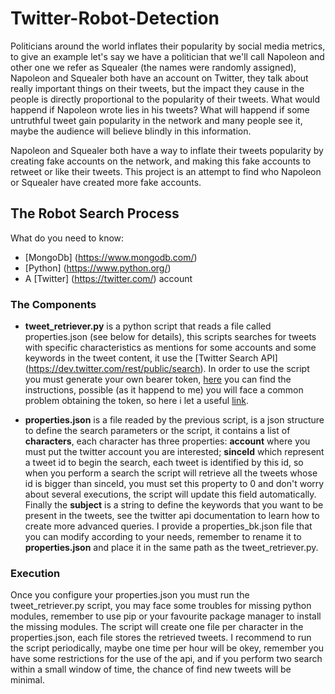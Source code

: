 # Twitter-Robot-Detection

Politicians around the world inflates their popularity by social media metrics, to give an example
let's say we have a politician that we'll call Napoleon and other one we refer as Squealer (the names
were randomly assigned), Napoleon and Squealer both have an account on Twitter, they talk about really
important things on their tweets, but the impact they cause in the people is directly proportional to the
popularity of their tweets. What would happend if Napoleon wrote lies in his tweets? What will happend if some
untruthful tweet gain popularity in the network and many people see it, maybe the audience will believe blindly in
this information.

Napoleon and Squealer both have a way to inflate their tweets popularity by creating fake accounts on the 
network, and making this fake accounts to retweet or like their tweets. This project is an attempt to find 
who Napoleon or Squealer have created more fake accounts.

## The Robot Search Process

What do you need to know:

* [MongoDb] (https://www.mongodb.com/)
* [Python] (https://www.python.org/)
* A [Twitter] (https://twitter.com/) account

### The Components

* **tweet_retriever.py** is a python script that reads a file called properties.json (see below for details),
this scripts searches for tweets with specific characteristics as mentions for some accounts and some keywords in the tweet content, it use the [Twitter Search API] (https://dev.twitter.com/rest/public/search). In order to use the script you must generate your own bearer token, [here](https://dev.twitter.com/oauth/application-only) you can find the instructions, possible (as it happend to me) you will face a common problem obtaining the token, so here i let a useful [link](https://stackoverflow.com/questions/23183050/twitter-1-1-oauth-authenticity-token-error99).

* **properties.json** is a file readed by the previous script, is a json structure to define the search parameters or the script, it contains a list of **characters**, each character has three properties: **account** where you must put the twitter account you are interested; **sinceId** which represent a tweet id to begin the search, each tweet is identified by this id, so when you perform a search the script will retrieve all the tweets whose id is bigger than sinceId, you must set this property to 0 and don't worry about several executions, the script will update this field automatically. Finally the **subject** is a string to define the keywords that you want to be present in the tweets, see the twitter api documentation to learn how to create more advanced queries. I provide a properties_bk.json file that you can modify according to your needs, remember to rename it to **properties.json** and place it in the same path as the tweet_retriever.py.

### Execution

Once you configure your properties.json you must run the tweet_retriever.py script, you may face some troubles for missing python modules, remember to use pip or your favourite package manager to install the missing modules. The script will create one file per character in the properties.json, each file stores the retrieved tweets. I recommend to run the script periodically, maybe one time per hour will be okey, remember you have some restrictions for the use of the api, and if you perform two search within a small window of time, the chance of find new tweets will be minimal.



